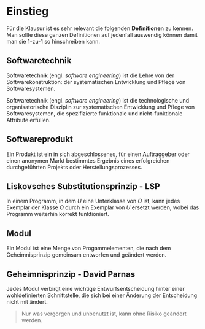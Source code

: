 # Einstieg

Für die Klausur ist es sehr relevant die folgenden **Definitionen** zu kennen. Man sollte
diese ganzen Definitionen auf jedenfall auswendig können damit man sie 1-zu-1 so hinschreiben
kann.

## Softwaretechnik

Softwaretechnik (engl. *software engineering*) ist die Lehre von der Softwarekonstruktion:
der systematischen Entwicklung und Pflege von Softwaresystemen.

Softwaretechnik (engl. *software engineering*) ist die technologische und organisatorische
Disziplin zur systematischen Entwicklung und Pflege von Softwaresystemen, die spezifizierte
funktionale und nicht-funktionale Attribute erfüllen.

## Softwareprodukt

Ein Produkt ist ein in sich abgeschlossenes, für einen Auftraggeber oder einen anonymen Markt
bestimmtes Ergebnis eines erfolgreichen durchgeführten Projekts oder Herstellungsprozesses.

## Liskovsches Substitutionsprinzip - LSP

In einem Programm, in dem *U* eine Unterklasse von *O* ist, kann jedes Exemplar der Klasse *O*
durch ein Exemplar von *U* ersetzt werden, wobei das Programm weiterhin korrekt funktioniert.

## Modul

Ein Modul ist eine Menge von Progammelementen, die nach dem Geheimnisprinzip gemeinsam entworfen
und geändert werden.

## Geheimnisprinzip - David Parnas

Jedes Modul verbirgt eine wichtige Entwurfsentscheidung hinter einer wohldefinierten Schnittstelle,
die sich bei einer Änderung der Entscheidung nicht mit ändert.

> Nur was vergorgen und unbenutzt ist, kann ohne Risiko geändert werden.
